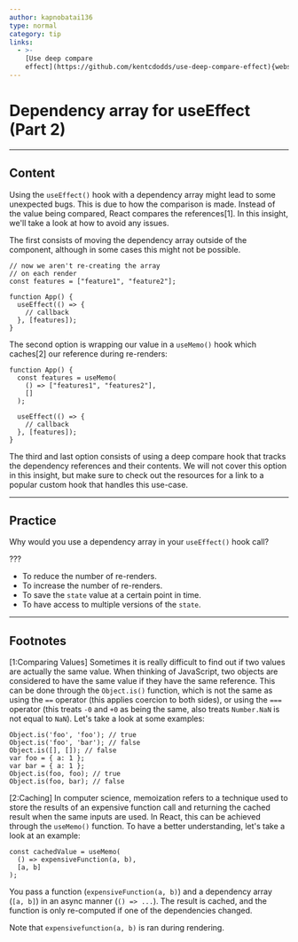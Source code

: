 ```yaml
---
author: kapnobatai136
type: normal
category: tip
links:
  - >-
    [Use deep compare
    effect](https://github.com/kentcdodds/use-deep-compare-effect){website}
---
```


# Dependency array for useEffect (Part 2)


---

## Content

Using the `useEffect()` hook with a dependency array might lead to some unexpected bugs. This is due to how the comparison is made. Instead of the value being compared, React compares the references[1]. In this insight, we'll take a look at how to avoid any issues. 

The first consists of moving the dependency array outside of the component, although in some cases this might not be possible.

```plain-text
// now we aren't re-creating the array
// on each render
const features = ["feature1", "feature2"];

function App() {
  useEffect(() => {
    // callback
  }, [features]);
}
```

The second option is wrapping our value in a `useMemo()` hook which caches[2] our reference during re-renders:

```plain-text
function App() {
  const features = useMemo(
    () => ["features1", "features2"],
    []
  );

  useEffect(() => {
    // callback
  }, [features]);
}
```

The third and last option consists of using a deep compare hook that tracks the dependency references and their contents. We will not cover this option in this insight, but make sure to check out the resources for a link to a popular custom hook that handles this use-case.


---

## Practice

Why would you use a dependency array in your `useEffect()` hook call?

???

- To reduce the number of re-renders.
- To increase the number of re-renders.
- To save the `state` value at a certain point in time.
- To have access to multiple versions of the `state`.


---

## Footnotes

[1:Comparing Values]
Sometimes it is really difficult to find out if two values are actually the same value. When thinking of JavaScript, two objects are considered to have the same value if they have the same reference. This can be done through the `Object.is()` function, which is not the same as using the `==` operator (this applies coercion to both sides), or using the `===` operator (this treats `-0` and `+0` as being the same, also treats `Number.NaN` is not equal to `NaN`). Let's take a look at some examples:

```plain-text
Object.is('foo', 'foo'); // true
Object.is('foo', 'bar'); // false
Object.is([], []); // false
var foo = { a: 1 };
var bar = { a: 1 };
Object.is(foo, foo); // true
Object.is(foo, bar); // false
```

[2:Caching]
In computer science, memoization refers to a technique used to store the results of an expensive function call and returning the cached result when the same inputs are used. In React, this can be achieved through the `useMemo()` function. To have a better understanding, let's take a look at an example:

```plain-text
const cachedValue = useMemo(
  () => expensiveFunction(a, b),
  [a, b]
);
```

You pass a function (`expensiveFunction(a, b)`) and a dependency array (`[a, b]`) in an async manner (`() => ...`). The result is cached, and the function is only re-computed if one of the dependencies changed.

Note that `expensivefunction(a, b)` is ran during rendering.
 
